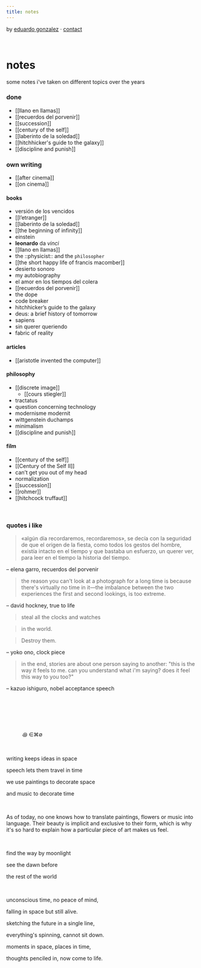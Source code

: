 ```yaml
---
title: notes
---
```


by [eduardo gonzalez](https://edugon.studio/things) · [contact](mailto:e@edugon.studio)

⠀ ⠀ 

# notes

some notes i've taken on different topics over the years

### done
- [[llano en llamas]]
- [[recuerdos del porvenir]]
- [[succession]]
- [[century of the self]]
- [[laberinto de la soledad]]
- [[hitchhicker's guide to the galaxy]]
- [[discipline and punish]]

### own writing
- [[after cinema]]
- [[on cinema]]

#### books
- versión de los vencidos
- [[l’etranger]]
- [[laberinto de la soledad]]
- [[the beginning of infinity]]
- einstein
- **leonardo** da *vinci*
- [[llano en llamas]]
- the ::physicist:: and the `philosopher`
- [[the short happy life of francis macomber]]
- desierto sonoro
- my autobiography
- el amor en los tiempos del colera
- [[recuerdos del porvenir]]
- the dope
- code breaker
- hitchhicker’s guide to the galaxy
- deus: a brief history of tomorrow
- sapiens
- sin querer queriendo
- fabric of reality

#### articles
- [[aristotle invented the computer]]

#### philosophy
- [[discrete image]]
    - [[cours stiegler]]
- tractatus
- question concerning technology
- modernisme modernit
- wittgenstein duchamps 
- minimalism
- [[discipline and punish]]

#### film
- [[century of the self]]
- [[Century of the Self II]]
- can’t get you out of my head
- normalization
- [[succession]]
- [[rohmer]]
- [[hitchcock truffaut]]

 
⠀ ⠀ 
⠀ ⠀ 
### quotes i like

> «algún día recordaremos, recordaremos», se decía con la seguridad de que el origen de la fiesta, como todos los gestos del hombre, existía intacto en el tiempo y que bastaba un esfuerzo, un querer ver, para leer en el tiempo la historia del tiempo.

– elena garro, recuerdos del porvenir


> the reason you can't look at a photograph for a long time is because there's virtually no time in it—the imbalance between the two experiences the first and second lookings, is too extreme.

– david hockney, true to life


> steal all the clocks and watches

> in the world.

> Destroy them.

– yoko ono, clock piece


> in the end, stories are about one person saying to another: "this is the way it feels to me. can you understand what i'm saying? does it feel this way to you too?"

– kazuo ishiguro, nobel acceptance speech

 
⠀ ⠀ 
⠀ ⠀ 
---

⠀ ⠀ 
 
⠀ ⠀ ⠀ ꩜ ∈⌘∅
 
⠀ ⠀ 
⠀ ⠀ 
 
writing keeps ideas in space

speech lets them travel in time

we use paintings to decorate space

and music to decorate time
 
⠀ ⠀ 
⠀ ⠀ 
 
As of today, no one knows how to translate paintings, flowers or music into language. Their beauty is implicit and exclusive to their form, which is why it's so hard to explain how a particular piece of art makes us feel.
 
⠀ ⠀ 
⠀ ⠀ 
 
find the way by moonlight

see the dawn before

the rest of the world
 
⠀ ⠀ 
⠀ ⠀ 
 
unconscious time, no peace of mind,

falling in space but still alive.

sketching the future in a single line,

everything's spinning, cannot sit down.

moments in space, places in time,

thoughts penciled in, now come to life.
 
⠀ ⠀ 
⠀ ⠀ 


 

